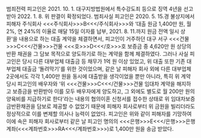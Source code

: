 범죄전력
피고인은 2021. 10. 1. 대구지방법원에서 특수강도죄 등으로 징역 4년을 선고받아 2022. 1. 8. 위 판결이 확정되었다.
범죄사실
피고인은 2020. 5. 15.경 불상지에서 피해자 주식회사 <<<주식회사>>>B<<</주식회사>>>와 ‘대출 원금 1,400만 원, 월 2%, 연 24%의 이율로 매달 15일 이자를 납부, 2021. 8. 11.까지 원금 전액 일시 상환'을 내용으로 하는 대출 계약을 체결하면서, 피고인이 거주하던 대구 서구 <<<건물>>>C<<</건물>>>건물 <<<호>>>D<<</호>>>호 보증금 중 4,620만 원 상당의 반환 채권을 그 담보 목적으로 양도하기로 하는 계약을 함께 체결하였다.
그러나 사실 피고인은 당시 다른 대부업체 대출금 등 채무가 1억 원 이상 있었고, 위 대출 또한 기존 대부업체 대출금 ‘돌려막기'를 위한 것이었으며, 같은 날 피해자 회사 외에 다른 대부업체 2곳에서도 각각 1,400만 원을 동시에 대출받을 생각이었을 뿐만 아니라, 특히 위 계약 당시 피고인의 배우자와 ‘위 <<<건물>>>C<<</건물>>>건물 임대차 계약을 해지하고 보증금을 반환받아 이를 모두 배우자에게 양도하고, 그 외에도 별도로 월 200만 원의 양육비를 지급하기로 한다'라는 내용의 협의이혼 신청서를 접수한 상태로 위 임대차보증금반환채권을 담보로 제공할 수 없었기 때문에 피해자 회사로부터 위 금원을 빌리더라도 정상적으로 이를 변제할 의사나 능력이 없었다.
피고인은 위와 같이 피해자를 기망하여 이에 속은 피해자 회사로부터 같은 날 피고인 명의의 <<<은행>>>E<<</은행>>>은행 계좌(<<<계좌번호>>>RA<<</계좌번호>>>)로 1,400만 원을 송금 받았다.